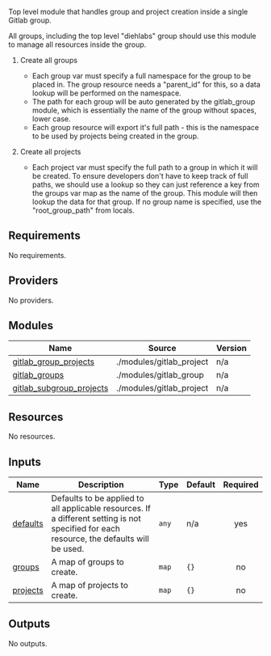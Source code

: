 Top level module that handles group and project creation inside a single Gitlab group.

All groups, including the top level "diehlabs" group should use this module to manage all resources inside the group.


1. Create all groups
    * Each group var must specify a full namespace for the group to be placed in. The group resource needs a "parent_id" for this, so a data lookup will be performed on the namespace.
    * The path for each group will be auto generated by the gitlab_group module, which is essentially the name of the group without spaces, lower case.
    * Each group resource will export it's full path - this is the namespace to be used by projects being created in the group.

2. Create all projects
    * Each project var must specify the full path to a group in which it will be created. To ensure developers don't have to keep track of full paths, we should use a lookup so they can just reference a key from the groups var map as the name of the group. This module will then lookup the data for that group. If no group name is specified, use the "root_group_path" from locals.
<!-- BEGIN_TF_DOCS -->
## Requirements

No requirements.

## Providers

No providers.

## Modules

| Name | Source | Version |
|------|--------|---------|
| <a name="module_gitlab_group_projects"></a> [gitlab\_group\_projects](#module\_gitlab\_group\_projects) | ./modules/gitlab_project | n/a |
| <a name="module_gitlab_groups"></a> [gitlab\_groups](#module\_gitlab\_groups) | ./modules/gitlab_group | n/a |
| <a name="module_gitlab_subgroup_projects"></a> [gitlab\_subgroup\_projects](#module\_gitlab\_subgroup\_projects) | ./modules/gitlab_project | n/a |

## Resources

No resources.

## Inputs

| Name | Description | Type | Default | Required |
|------|-------------|------|---------|:--------:|
| <a name="input_defaults"></a> [defaults](#input\_defaults) | Defaults to be applied to all applicable resources. If a different setting is not specified for each resource, the defaults will be used. | `any` | n/a | yes |
| <a name="input_groups"></a> [groups](#input\_groups) | A map of groups to create. | `map` | `{}` | no |
| <a name="input_projects"></a> [projects](#input\_projects) | A map of projects to create. | `map` | `{}` | no |

## Outputs

No outputs.
<!-- END_TF_DOCS -->